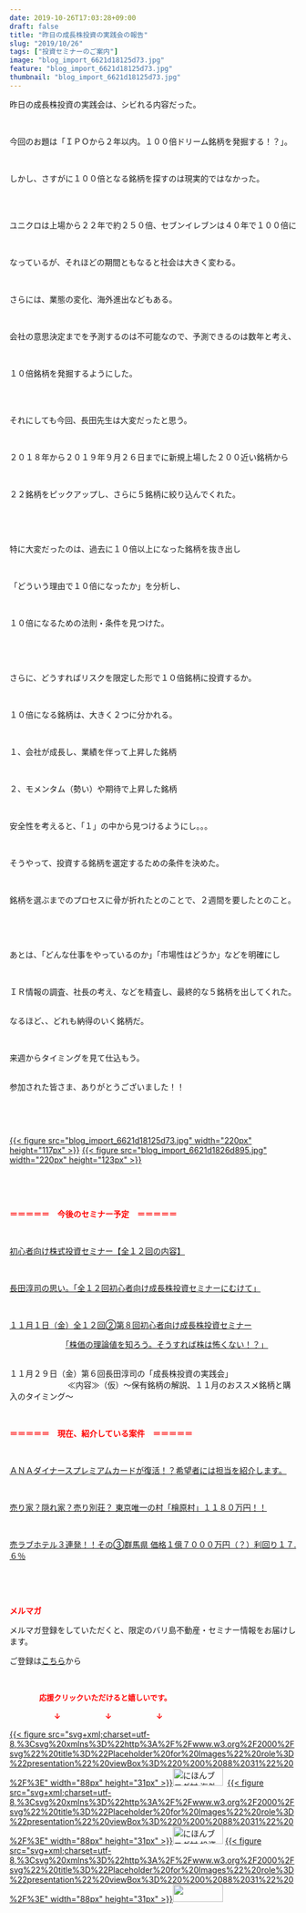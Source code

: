```yaml
---
date: 2019-10-26T17:03:28+09:00
draft: false
title: "昨日の成長株投資の実践会の報告"
slug: "2019/10/26"
tags: ["投資セミナーのご案内"]
image: "blog_import_6621d18125d73.jpg"
feature: "blog_import_6621d18125d73.jpg"
thumbnail: "blog_import_6621d18125d73.jpg"
---
```

<p>昨日の成長株投資の実践会は、シビれる内容だった。</p><p> </p><p>今回のお題は「ＩＰＯから２年以内。１００倍ドリーム銘柄を発掘する！？」。</p><p> </p><p>しかし、さすがに１００倍となる銘柄を探すのは現実的ではなかった。</p><p> </p><p><br/>ユニクロは上場から２２年で約２５０倍、セブンイレブンは４０年で１００倍に</p><p> </p><p>なっているが、それほどの期間ともなると社会は大きく変わる。</p><p> </p><p>さらには、業態の変化、海外進出などもある。</p><p> </p><p>会社の意思決定までを予測するのは不可能なので、予測できるのは数年と考え、</p><p> </p><p>１０倍銘柄を発掘するようにした。</p><p> </p><p><br/>それにしても今回、長田先生は大変だったと思う。</p><p> </p><p>２０１８年から２０１９年９月２６日までに新規上場した２００近い銘柄から</p><p> </p><p>２２銘柄をピックアップし、さらに５銘柄に絞り込んでくれた。</p><p> </p><p> </p><p>特に大変だったのは、過去に１０倍以上になった銘柄を抜き出し</p><p> </p><p>「どういう理由で１０倍になったか」を分析し、</p><p> </p><p>１０倍になるための法則・条件を見つけた。</p><p> </p><p> </p><p>さらに、どうすればリスクを限定した形で１０倍銘柄に投資するか。</p><p> </p><p>１０倍になる銘柄は、大きく２つに分かれる。</p><p> </p><p>１、会社が成長し、業績を伴って上昇した銘柄</p><p> </p><p>２、モメンタム（勢い）や期待で上昇した銘柄</p><p> </p><p>安全性を考えると、「１」の中から見つけるようにし。。。</p><p> </p><p>そうやって、投資する銘柄を選定するための条件を決めた。</p><p> </p><p>銘柄を選ぶまでのプロセスに骨が折れたとのことで、２週間を要したとのこと。</p><p> </p><p> </p><p>あとは、「どんな仕事をやっているのか」「市場性はどうか」などを明確にし</p><p> </p><p>ＩＲ情報の調査、社長の考え、などを精査し、最終的な５銘柄を出してくれた。</p><p><br/>なるほど、、どれも納得のいく銘柄だ。</p><p> </p><p>来週からタイミングを見て仕込もう。</p><p><br/>参加された皆さま、ありがとうございました！！</p><p> </p><p> </p><p><a href="blog_import_6621d18125d73.jpg">{{< figure src="blog_import_6621d18125d73.jpg" width="220px" height="117px" >}}</a> <a href="blog_import_6621d1826d895.jpg">{{< figure src="blog_import_6621d1826d895.jpg" width="220px" height="123px" >}}</a></p><p> </p><p> </p><p><span style="font-weight: bold;"><span style="color: rgb(255, 0, 0);">＝＝＝＝＝　今後のセミナー予定　＝＝＝＝＝</span></span></p><p> </p><p><a href="https://ameblo.jp/baliclub/entry-12526587328.html" target="_blank">初心者向け株式投資セミナー【全１２回の内容】</a></p><p> </p><p><span style="color: rgb(255, 0, 0);"><a href="https://ameblo.jp/baliclub/entry-12526985641.html" target="_blank">長田淳司の思い。「全１２回初心者向け成長株投資セミナーにむけて」</a></span></p><p> </p><p><a href="entry-12534417651.html#_=_" target="_blank">１１月１日（金）全１２回②第８回初心者向け成長株投資セミナー</a></p><p>　　　　　　　<a href="entry-12534417651.html#_=_" target="_blank">「株価の理論値を知ろう。そうすれば株は怖くない！？」</a></p><p><br/>１１月２９日（金）第６回長田淳司の「成長株投資の実践会」<br/> 　　　　　　　≪内容≫（仮）～保有銘柄の解説、１１月のおススメ銘柄と購入のタイミング～</p><p> </p><p><span style="font-weight: bold;"><span style="color: rgb(255, 0, 0);">＝＝＝＝＝　現在、紹介している案件　＝＝＝＝＝</span></span></p><p> </p><p><a href="https://ameblo.jp/baliclub/entry-12529998383.html" target="_blank">ＡＮＡダイナースプレミアムカードが復活！？希望者には担当を紹介します。</a></p><p> </p><p><a href="https://ameblo.jp/baliclub/entry-12500415311.html" target="_blank">売り家？隠れ家？売り別荘？ 東京唯一の村「檜原村」１１８０万円！！</a></p><p> </p><p><a href="https://ameblo.jp/baliclub/entry-12504218353.html" target="_blank">売ラブホテル３連発！！その③群馬県 価格１億７０００万円（？）利回り１７.６％</a></p><p> </p><p> </p><p><span style="font-weight: bold;"><span style="color: rgb(255, 0, 0);">メルマガ</span></span></p><p>メルマガ登録をしていただくと、限定のバリ島不動産・セミナー情報をお届けします。</p><p>ご登録は<a href="f9eeVI" target="_blank">こちら</a>から</p><p style="text-align: center;"> </p><p><font color="#ff0000" size="2"><strong>　　　　応援クリックいただけると嬉しいです。</strong></font></p><p><font color="#ff0000" size="2"><strong>　　　　　　↓　　　　　　↓　　　　　　↓</strong></font></p><p><a href="ranking.html?p_cid=01260127" id="&amp;blogmura_banner">{{< figure src="svg+xml;charset=utf-8,%3Csvg%20xmlns%3D%22http%3A%2F%2Fwww.w3.org%2F2000%2Fsvg%22%20title%3D%22Placeholder%20for%20Images%22%20role%3D%22presentation%22%20viewBox%3D%220%200%2088%2031%22%20%2F%3E" width="88px" height="31px" >}}<noscript><img alt="にほんブログ村 海外生活ブログ バリ島情報へ" border="0" height="31" src="//overseas.blogmura.com/bali/img/bali88_31.gif" width="88"></noscript></a>  <a href="ranking.html?p_cid=01260127" id="&amp;blogmura_banner">{{< figure src="svg+xml;charset=utf-8,%3Csvg%20xmlns%3D%22http%3A%2F%2Fwww.w3.org%2F2000%2Fsvg%22%20title%3D%22Placeholder%20for%20Images%22%20role%3D%22presentation%22%20viewBox%3D%220%200%2088%2031%22%20%2F%3E" width="88px" height="31px" >}}<noscript><img alt="にほんブログ村 投資ブログ 不動産投資へ" border="0" height="31" src="//investment.blogmura.com/hudousantoushi/img/hudousantoushi88_31.gif" width="88"></noscript></a> <a href="link.php?1804582" title="人気ブログランキングへ">{{< figure src="svg+xml;charset=utf-8,%3Csvg%20xmlns%3D%22http%3A%2F%2Fwww.w3.org%2F2000%2Fsvg%22%20title%3D%22Placeholder%20for%20Images%22%20role%3D%22presentation%22%20viewBox%3D%220%200%2088%2031%22%20%2F%3E" width="88px" height="31px" >}}<noscript><img border="0" height="31" src="https://blog.with2.net/img/banner/banner_22.gif" width="88"></noscript></a></p>

